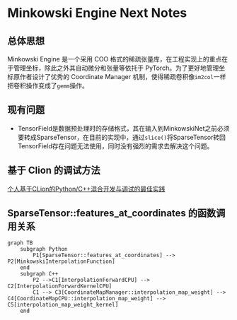 # Minkowski Engine Next Notes
## 总体思想
Minkowski Engine 是一个采用 COO 格式的稀疏张量库，在工程实现上的重点在于管理坐标，除此之外其自动微分和张量等依托于 PyTorch。为了更好地管理坐标原作者设计了优秀的 Coordinate Manager 机制，使得稀疏卷积像`im2col`一样把卷积操作变成了`gemm`操作。

## 现有问题
- TensorField是数据预处理时的存储格式，其在输入到MinkowskiNet之前必须要转成SparseTensor，在目前的实现中，通过`slice()`将SparseTensor转回TensorField存在问题无法使用，同时没有强烈的需求去解决这个问题。

## 基于 Clion 的调试方法
[个人基于CLion的Python/C++混合开发与调试的最佳实践](https://zhuanlan.zhihu.com/p/1906865720916157279)

## SparseTensor::features_at_coordinates 的函数调用关系
```mermaid
graph TB
    subgraph Python
        P1[SparseTensor::features_at_coordinates] --> P2[MinkowskiInterpolationFunction]
    end
    subgraph C++ 
        P2 -->C1[InterpolationForwardCPU] --> C2[InterpolationForwardKernelCPU]
        C1 --> C3[CoordinateMapManager::interpolation_map_weight] --> C4[CoordinateMapCPU::interpolation_map_weight] --> C5[interpolation_map_weight_kernel]
    end
```
